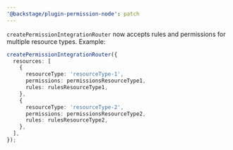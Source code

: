 ```yaml
---
'@backstage/plugin-permission-node': patch
---
```


`createPermissionIntegrationRouter` now accepts rules and permissions for multiple resource types. Example:

```typescript
createPermissionIntegrationRouter({
  resources: [
    {
      resourceType: 'resourceType-1',
      permissions: permissionsResourceType1,
      rules: rulesResourceType1,
    },
    {
      resourceType: 'resourceType-2',
      permissions: permissionsResourceType2,
      rules: rulesResourceType2,
    },
  ],
});
```
